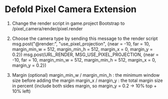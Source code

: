 # Defold Pixel Camera Extension
 
1. Change the render script in game.project Bootstrap to /pixel_camera/render/pixel.render

2. Choose the camera type by sending this message to the render script
	msg.post("@render:", "use_pixel_projection", {near = -10, far = 10, margin_min_w = 512, margin_min_h = 512, margin_x = 0, margin_y = 0.2})
	msg.post(URL_RENDER, MSG_USE_PIXEL_PROJECTION, {near = -10, far = 10, margin_min_w = 512, margin_min_h = 512, margin_x = 0, margin_y = 0.2})

3. Margin (optional)
	margin_min_w / margin_min_h : the minimum window size before adding the margin
	margin_x / margin_y : the total margin size in percent (include both sides margin, so margin_y = 0.2 -> 10% top + 10% left)
